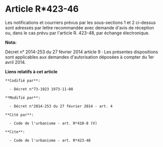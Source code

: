 # Article R*423-46

Les notifications et courriers prévus par les sous-sections 1 et 2 ci-dessus sont adressés par lettre recommandée avec
demande d'avis de réception ou, dans le cas prévu par l'article R. 423-48, par échange électronique.

**Nota:**

Décret n° 2014-253 du 27 février 2014 article 9 : Les présentes dispositions sont applicables aux demandes d'autorisation
déposées à compter du 1er avril 2014.

**Liens relatifs à cet article**

	**Codifié par**:

	  - Décret n°73-1023 1973-11-08

	**Modifié par**:

	  - Décret n°2014-253 du 27 février 2014 - art. 4

	**Cité par**:

	  - Code de l'urbanisme - art. R*410-8 (V)

	**Cite**:

	  - Code de l'urbanisme - art. R*423-48
